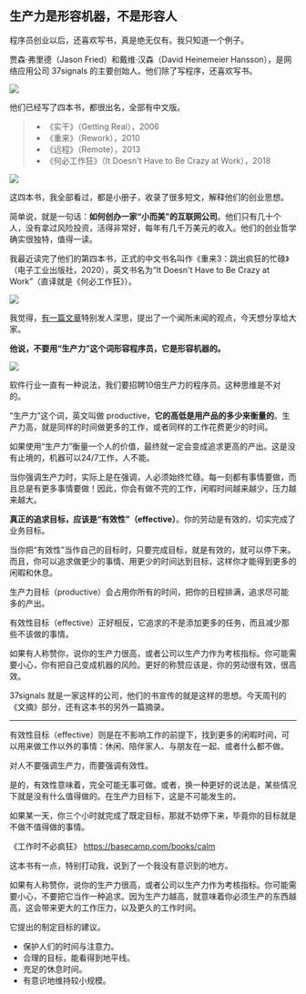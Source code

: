 ## 生产力是形容机器，不是形容人

程序员创业以后，还喜欢写书，真是绝无仅有。我只知道一个例子。

贾森·弗里德（Jason Fried）和戴维·汉森（David Heinemeier Hansson），是网络应用公司 37signals 的主要创始人。他们除了写程序，还喜欢写书。

![](https://cdn.beekka.com/blogimg/asset/202308/bg2023081906.webp)

他们已经写了四本书，都很出名，全部有中文版。

> - 《实干》（Getting Real），2006
> - 《重来》（Rework），2010
> - 《远程》（Remote），2013
> - 《何必工作狂》（It Doesn't Have to Be Crazy at Work），2018

![](https://cdn.beekka.com/blogimg/asset/202308/bg2023081907.webp)

这四本书，我全部看过，都是小册子，收录了很多短文，解释他们的创业思想。

简单说，就是一句话：**如何创办一家“小而美”的互联网公司**。他们只有几十个人，没有拿过风险投资，活得非常好，每年有几千万美元的收入。他们的创业哲学确实很独特，值得一读。

我最近读完了他们的第四本书，正式的中文书名叫作《重来3：跳出疯狂的忙碌》（电子工业出版社，2020），英文书名为“It Doesn't Have to Be Crazy at Work”（直译就是《何必工作狂》）。

![](https://cdn.beekka.com/blogimg/asset/202308/bg2023081908.webp)

我觉得，[有一篇文章](https://world.hey.com/jason/effective-productive-acfa210d)特别发人深思，提出了一个闻所未闻的观点，今天想分享给大家。

**他说，不要用“生产力”这个词形容程序员，它是形容机器的。**

![](https://cdn.beekka.com/blogimg/asset/202308/bg2023081909.webp)

软件行业一直有一种说法，我们要招聘10倍生产力的程序员。这种思维是不对的。

“生产力”这个词，英文叫做 productive，**它的高低是用产品的多少来衡量的**。生产力高，就是同样的时间做更多的工作，或者同样的工作花费更少的时间。

如果使用“生产力”衡量一个人的价值，最终就一定会变成追求更高的产出。这是没有止境的，机器可以24/7工作，人不能。

当你强调生产力时，实际上是在强调，人必须始终忙碌。每一刻都有事情要做，而且总是有更多事情要做！因此，你会有做不完的工作，闲暇时间越来越少，压力越来越大。

**真正的追求目标，应该是“有效性”（effective）**。你的劳动是有效的，切实完成了业务目标。

当你把“有效性”当作自己的目标时，只要完成目标，就是有效的，就可以停下来。而且，你可以追求做更少的事情、用更少的时间达到目标，这样你才能得到更多的闲暇和休息。

生产力目标（productive）会占用你所有的时间，把你的日程排满，追求尽可能多的产出。

有效性目标（effective）正好相反，它追求的不是添加更多的任务，而且减少那些不该做的事情。

如果有人称赞你，说你的生产力很高，或者公司以生产力作为考核指标。你可能需要小心，你有把自己变成机器的风险。更好的称赞应该是，你的劳动很有效，很高效。

37signals 就是一家这样的公司，他们的书宣传的就是这样的思想。今天周刊的《文摘》部分，还有这本书的另外一篇摘录。

---

有效性目标（effective）则是在不影响工作的前提下，找到更多的闲暇时间，可以用来做工作以外的事情：休闲、陪伴家人、与朋友在一起、或者什么都不做。

对人不要强调生产力，而要强调有效性。

是的，有效性意味着，完全可能无事可做。或者，换一种更好的说法是，某些情况下就是没有什么值得做的。在生产力目标下，这是不可能发生的。

如果某一天，你三个小时就完成了既定目标，那就不妨停下来，毕竟你的目标就是不做不值得做的事情。

《工作时不必疯狂》
https://basecamp.com/books/calm

这本书有一点，特别打动我，说到了一个我没有意识到的地方。

如果有人称赞你，说你的生产力很高，或者公司以生产力作为考核指标。你可能需要小心，不要把它当作一种追求。因为生产力越高，就意味着你必须生产的东西越高，这会带来更大的工作压力，以及更久的工作时间。

它提出的制定目标的建议。

- 保护人们的时间与注意力。
- 合理的目标，能看得到地平线。
- 充足的休息时间。
- 有意识地维持较小规模。
